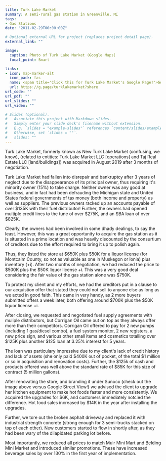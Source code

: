 ```yaml
---
title: Turk Lake Market
summary: A semi-rural gas station in Greenville, MI
tags:
- Gas Stations
date: "2011-02-29T00:00:00Z"

# Optional external URL for project (replaces project detail page).
external_link: ""

image:
  caption: Photo of Turk Lake Market (Google Maps)
  focal_point: Smart

links:
- icon: map-marker-alt
  icon_pack: fas
  name: <span title="Click this for Turk Lake Market's Google Page!">Google Maps</span>
  url: https://g.page/turklakemarket?share
url_code: ""
url_pdf: ""
url_slides: ""
url_video: ""

# Slides (optional).
#   Associate this project with Markdown slides.
#   Simply enter your slide deck's filename without extension.
#   E.g. `slides = "example-slides"` references `content/slides/example-slides.md`.
#   Otherwise, set `slides = ""`.
#   slides: ""
---
```


Turk Lake Market, formerly known as New Turk Lake Market (confusing, we know), (related to entities: Turk Lake Market LLC \[operations] and Taj Real Estate LLC \[land/buildings]) was acquired in August 2019 after 3 months of negotiation.

Turk Lake Market had fallen into disrepair and bankruptcy after 3 years of neglect due to the disappearance of its principal owner, thus requiring it's minority owner (15%) to take charge. Neither owner was any good at business, and in fact had been defrauding the Michigan state and United States federal governments of tax money (both income and property) as well as suppliers. The previous owners racked up an accounts payable of over $135K with their fuel distributor! Further, the owners had opened multiple credit lines to the tune of over $275K, and an SBA loan of over $825K.

Clearly, the owners had been involved in some dhady dealings, to say the least. However, this was a great opportunity to acquire the gas station as it is situated in a prime location and was heavily discounted by the consurtium of creditors due to the effort required to bring it up to polish again.

Thus, they listed the store at $650K plus $50K for a liquor license (for Montcalm County, so not as valuable as one in Muskegon or Ionia) plus inventory (+i). After two months of negotiation, we had reduced the price to $500K plus the $50K liquor license +i. This was a very good deal considering the fair value of the gas station alone was $750K.

To protect my client and my efforts, we had the creditors put in a clause to our acquistion offer that stated they could not sell to anyone else as long as we acted in good faith. This came in very handy, as 2 more buyers submitted offers a week later, both offering around $700K plus the $50K liquor license +i.

After closing, we requested and negotiated fuel supply agreements with muliple distributors, but Corrigan Oil came out on top as they always offer more than their competitors. Corrigan Oil offered to pay for 2 new pumps (including 1 gas/diesel combo), a fuel system monitor, 2 new registers, a new price sign, and various other small items and cosmetics totalling over $125K plus another $125 loan at 3.25% interest for 5 years.

The loan was particulary impressive due to my client's lack of credit history and lack of assets (she only paid $400K out of pocket, of the total $1 million or so in acquisition and renovation costs). Further, the $125k of cash and products offered was well above the standard rate of $85K for this size of contract (5 million gallons).

After renovating the store, and branding it under Sunoco (check out the image above versus Google Street View!) we advised the client to upgrade her kitchen equipment to make hot foods faster and more consistently. We acquired the upgrades for $6K, and customers immediately notcied the difference. Hot food sales increased by $14K in the year after installing the upgrades.

Further, we tore out the broken asphalt driveway and replaced it with industrial strength concrete (strong enough for 3 semi-trucks stacked on top of each other). New customers started to flow in shortly after, as they had been wary of the dilapidated parking lot before.

Most importantly, we reduced all prices to match Muir Mini Mart and Belding Mini Market and introduced similar promotions. These have increased beverage sales by over 130% in the first year of implementation.
